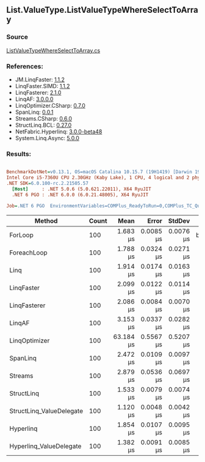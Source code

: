 ﻿## List.ValueType.ListValueTypeWhereSelectToArray

### Source
[ListValueTypeWhereSelectToArray.cs](../LinqBenchmarks/List/ValueType/ListValueTypeWhereSelectToArray.cs)

### References:
- JM.LinqFaster: [1.1.2](https://www.nuget.org/packages/JM.LinqFaster/1.1.2)
- LinqFaster.SIMD: [1.1.2](https://www.nuget.org/packages/LinqFaster.SIMD/1.0.3)
- LinqFasterer: [2.1.0](https://www.nuget.org/packages/LinqFasterer/2.1.0)
- LinqAF: [3.0.0.0](https://www.nuget.org/packages/LinqAF/3.0.0.0)
- LinqOptimizer.CSharp: [0.7.0](https://www.nuget.org/packages/LinqOptimizer.CSharp/0.7.0)
- SpanLinq: [0.0.1](https://www.nuget.org/packages/SpanLinq/0.0.1)
- Streams.CSharp: [0.6.0](https://www.nuget.org/packages/Streams.CSharp/0.6.0)
- StructLinq.BCL: [0.27.0](https://www.nuget.org/packages/StructLinq/0.27.0)
- NetFabric.Hyperlinq: [3.0.0-beta48](https://www.nuget.org/packages/NetFabric.Hyperlinq/3.0.0-beta48)
- System.Linq.Async: [5.0.0](https://www.nuget.org/packages/System.Linq.Async/5.0.0)

### Results:
``` ini

BenchmarkDotNet=v0.13.1, OS=macOS Catalina 10.15.7 (19H1419) [Darwin 19.6.0]
Intel Core i5-7360U CPU 2.30GHz (Kaby Lake), 1 CPU, 4 logical and 2 physical cores
.NET SDK=6.0.100-rc.2.21505.57
  [Host]     : .NET 5.0.6 (5.0.621.22011), X64 RyuJIT
  .NET 6 PGO : .NET 6.0.0 (6.0.21.48005), X64 RyuJIT

Job=.NET 6 PGO  EnvironmentVariables=COMPlus_ReadyToRun=0,COMPlus_TC_QuickJitForLoops=1,COMPlus_TieredPGO=1  Runtime=.NET 6.0  

```
|                   Method | Count |      Mean |     Error |    StdDev |         Ratio | RatioSD |   Gen 0 | Allocated |
|------------------------- |------ |----------:|----------:|----------:|--------------:|--------:|--------:|----------:|
|                  ForLoop |   100 |  1.683 μs | 0.0085 μs | 0.0076 μs |      baseline |         |  5.5237 |     11 KB |
|              ForeachLoop |   100 |  1.788 μs | 0.0324 μs | 0.0271 μs |  1.06x slower |   0.02x |  5.5237 |     11 KB |
|                     Linq |   100 |  1.914 μs | 0.0174 μs | 0.0163 μs |  1.14x slower |   0.01x |  4.0016 |      8 KB |
|               LinqFaster |   100 |  2.099 μs | 0.0122 μs | 0.0114 μs |  1.25x slower |   0.01x |  5.5237 |     11 KB |
|             LinqFasterer |   100 |  2.086 μs | 0.0084 μs | 0.0070 μs |  1.24x slower |   0.01x |  6.3934 |     13 KB |
|                   LinqAF |   100 |  3.153 μs | 0.0337 μs | 0.0282 μs |  1.87x slower |   0.02x |  5.5122 |     11 KB |
|            LinqOptimizer |   100 | 63.184 μs | 0.5567 μs | 0.5207 μs | 37.51x slower |   0.36x | 73.9746 |    155 KB |
|                 SpanLinq |   100 |  2.472 μs | 0.0109 μs | 0.0097 μs |  1.47x slower |   0.01x |  5.5237 |     11 KB |
|                  Streams |   100 |  2.879 μs | 0.0536 μs | 0.0697 μs |  1.73x slower |   0.04x |  5.7716 |     12 KB |
|               StructLinq |   100 |  1.533 μs | 0.0079 μs | 0.0074 μs |  1.10x faster |   0.01x |  1.7109 |      4 KB |
| StructLinq_ValueDelegate |   100 |  1.120 μs | 0.0048 μs | 0.0042 μs |  1.50x faster |   0.01x |  1.6575 |      3 KB |
|                Hyperlinq |   100 |  1.854 μs | 0.0107 μs | 0.0095 μs |  1.10x slower |   0.01x |  1.6575 |      3 KB |
|  Hyperlinq_ValueDelegate |   100 |  1.382 μs | 0.0091 μs | 0.0085 μs |  1.22x faster |   0.01x |  1.6575 |      3 KB |
